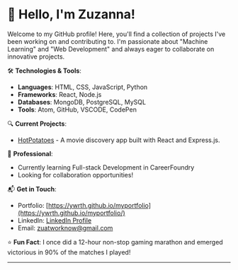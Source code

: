 # 👋 Hello, I'm Zuzanna!

Welcome to my GitHub profile! Here, you'll find a collection of projects I've been working on and contributing to. I'm passionate about "Machine Learning" and "Web Development" and always eager to collaborate on innovative projects.

🛠 **Technologies & Tools**:

- **Languages**: HTML, CSS, JavaScript, Python
- **Frameworks**: React, Node.js
- **Databases**: MongoDB, PostgreSQL, MySQL
- **Tools**: Atom, GitHub, VSCODE, CodePen

🔍 **Current Projects**:

- [HotPotatoes](https://github.com/ywrth/hotpotatoes-client) - A movie discovery app built with React and Express.js.

💼 **Professional**:

- Currently learning Full-stack Development in CareerFoundry 
- Looking for collaboration opportunities!
  
📬 **Get in Touch**:

- Portfolio: [https://ywrth.github.io/myportfolio](https://ywrth.github.io/myportfolio/)
- LinkedIn: [LinkedIn Profile](https://www.linkedin.com/in/zubanach/)
- Email: zuatworknow@gmail.com

⭐ **Fun Fact**: I once did a 12-hour non-stop gaming marathon and emerged victorious in 90% of the matches I played!

---

